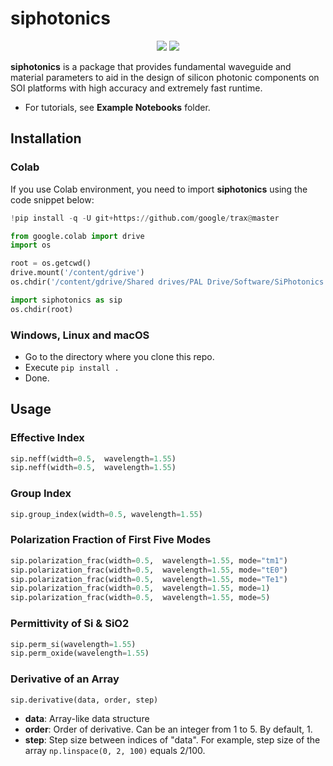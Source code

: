 # siphotonics

<p align="center">
    <a href="https://git.ku.edu.tr/esmagden/siphotonics/badges/master/pipeline.svg" alt="Pipeline">
        <img src="https://git.ku.edu.tr/esmagden/siphotonics/badges/master/pipeline.svg" /></a>
    <a href="https://git.ku.edu.tr/esmagden/siphotonics/-/jobs/artifacts/master/raw/public/pylint.svg?job=format-check" alt="Pylint">
        <img src="https://git.ku.edu.tr/esmagden/siphotonics/-/jobs/artifacts/master/raw/public/pylint.svg?job=format-check" /></a>
</p>

**siphotonics** is a package that provides fundamental waveguide and material parameters to aid in the design of silicon photonic components on SOI platforms with high accuracy and extremely fast runtime.

* For tutorials, see **Example Notebooks** folder.

## Installation

### Colab
If you use Colab environment, you need to import **siphotonics** using the code snippet below:

```python
!pip install -q -U git+https://github.com/google/trax@master

from google.colab import drive
import os

root = os.getcwd()
drive.mount('/content/gdrive')
os.chdir('/content/gdrive/Shared drives/PAL Drive/Software/SiPhotonics Python/siphotonics')

import siphotonics as sip
os.chdir(root)
```

### Windows, Linux and macOS
* Go to the directory where you clone this repo.
* Execute `pip install .`
* Done.

## Usage

### Effective Index
```python
sip.neff(width=0.5,  wavelength=1.55)
sip.neff(width=0.5,  wavelength=1.55)
```

### Group Index

```python
sip.group_index(width=0.5, wavelength=1.55)
```

### Polarization Fraction of First Five Modes
```python
sip.polarization_frac(width=0.5,  wavelength=1.55, mode="tm1")
sip.polarization_frac(width=0.5,  wavelength=1.55, mode="tE0")
sip.polarization_frac(width=0.5,  wavelength=1.55, mode="Te1")
sip.polarization_frac(width=0.5,  wavelength=1.55, mode=1)
sip.polarization_frac(width=0.5,  wavelength=1.55, mode=5)
```

### Permittivity of Si & SiO2
```python
sip.perm_si(wavelength=1.55)
sip.perm_oxide(wavelength=1.55)
```

### Derivative of an Array
```python
sip.derivative(data, order, step)
```

* **data**: Array-like data structure
* **order**: Order of derivative. Can be an integer from 1 to 5. By default, 1.
* **step**: Step size between indices of "data". For example, step size of the array `np.linspace(0, 2, 100)` equals 2/100.
